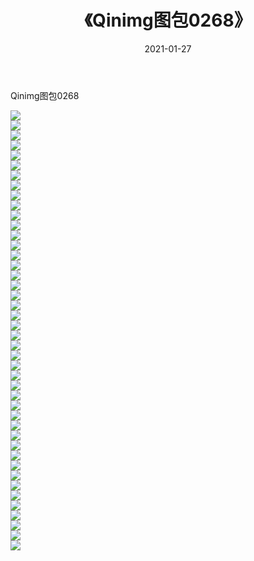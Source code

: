 ﻿---
layout: post
title:  《Qinimg图包0268》
date:   2021-01-27
img: http://imgx.orgx.ga/Qinimg图包/Qinimg图包0268/000.jpg
categories: [美女, 清纯, 唯美]
---

Qinimg图包0268

 ![](http://imgx.orgx.ga/Qinimg图包/Qinimg图包0268/001.jpg) <br>![](http://imgx.orgx.ga/Qinimg图包/Qinimg图包0268/002.jpg) <br>![](http://imgx.orgx.ga/Qinimg图包/Qinimg图包0268/003.jpg) <br>![](http://imgx.orgx.ga/Qinimg图包/Qinimg图包0268/004.jpg) <br>![](http://imgx.orgx.ga/Qinimg图包/Qinimg图包0268/005.jpg) <br>![](http://imgx.orgx.ga/Qinimg图包/Qinimg图包0268/006.jpg) <br>![](http://imgx.orgx.ga/Qinimg图包/Qinimg图包0268/007.jpg) <br>![](http://imgx.orgx.ga/Qinimg图包/Qinimg图包0268/008.jpg) <br>![](http://imgx.orgx.ga/Qinimg图包/Qinimg图包0268/009.jpg) <br>![](http://imgx.orgx.ga/Qinimg图包/Qinimg图包0268/010.jpg) <br>![](http://imgx.orgx.ga/Qinimg图包/Qinimg图包0268/011.jpg) <br>![](http://imgx.orgx.ga/Qinimg图包/Qinimg图包0268/012.jpg) <br>![](http://imgx.orgx.ga/Qinimg图包/Qinimg图包0268/013.jpg) <br>![](http://imgx.orgx.ga/Qinimg图包/Qinimg图包0268/014.jpg) <br>![](http://imgx.orgx.ga/Qinimg图包/Qinimg图包0268/015.jpg) <br>![](http://imgx.orgx.ga/Qinimg图包/Qinimg图包0268/016.jpg) <br>![](http://imgx.orgx.ga/Qinimg图包/Qinimg图包0268/017.jpg) <br>![](http://imgx.orgx.ga/Qinimg图包/Qinimg图包0268/018.jpg) <br>![](http://imgx.orgx.ga/Qinimg图包/Qinimg图包0268/019.jpg) <br>![](http://imgx.orgx.ga/Qinimg图包/Qinimg图包0268/020.jpg) <br>![](http://imgx.orgx.ga/Qinimg图包/Qinimg图包0268/021.jpg) <br>![](http://imgx.orgx.ga/Qinimg图包/Qinimg图包0268/022.jpg) <br>![](http://imgx.orgx.ga/Qinimg图包/Qinimg图包0268/023.jpg) <br>![](http://imgx.orgx.ga/Qinimg图包/Qinimg图包0268/024.jpg) <br>![](http://imgx.orgx.ga/Qinimg图包/Qinimg图包0268/025.jpg) <br>![](http://imgx.orgx.ga/Qinimg图包/Qinimg图包0268/026.jpg) <br>![](http://imgx.orgx.ga/Qinimg图包/Qinimg图包0268/027.jpg) <br>![](http://imgx.orgx.ga/Qinimg图包/Qinimg图包0268/028.jpg) <br>![](http://imgx.orgx.ga/Qinimg图包/Qinimg图包0268/029.jpg) <br>![](http://imgx.orgx.ga/Qinimg图包/Qinimg图包0268/030.jpg) <br>![](http://imgx.orgx.ga/Qinimg图包/Qinimg图包0268/031.jpg) <br>![](http://imgx.orgx.ga/Qinimg图包/Qinimg图包0268/032.jpg) <br>![](http://imgx.orgx.ga/Qinimg图包/Qinimg图包0268/033.jpg) <br>![](http://imgx.orgx.ga/Qinimg图包/Qinimg图包0268/034.jpg) <br>![](http://imgx.orgx.ga/Qinimg图包/Qinimg图包0268/035.jpg) <br>![](http://imgx.orgx.ga/Qinimg图包/Qinimg图包0268/036.jpg) <br>![](http://imgx.orgx.ga/Qinimg图包/Qinimg图包0268/037.jpg) <br>![](http://imgx.orgx.ga/Qinimg图包/Qinimg图包0268/038.jpg) <br>![](http://imgx.orgx.ga/Qinimg图包/Qinimg图包0268/039.jpg) <br>![](http://imgx.orgx.ga/Qinimg图包/Qinimg图包0268/040.jpg) <br>![](http://imgx.orgx.ga/Qinimg图包/Qinimg图包0268/041.jpg) <br>![](http://imgx.orgx.ga/Qinimg图包/Qinimg图包0268/042.jpg) <br>![](http://imgx.orgx.ga/Qinimg图包/Qinimg图包0268/043.jpg) <br>![](http://imgx.orgx.ga/Qinimg图包/Qinimg图包0268/044.jpg) <br>